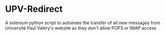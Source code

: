 # UPV-Redirect
A selenium python script to automate the transfer of all new messages from Université Paul Valéry's website as they don't allow POP3 or IMAP access
